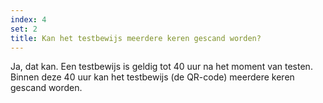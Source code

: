 ```yaml
---
index: 4
set: 2
title: Kan het testbewijs meerdere keren gescand worden?
---
```

Ja, dat kan. Een testbewijs is geldig tot 40 uur na het moment van testen. Binnen deze 40 uur kan het testbewijs (de QR-code) meerdere keren gescand worden. 
